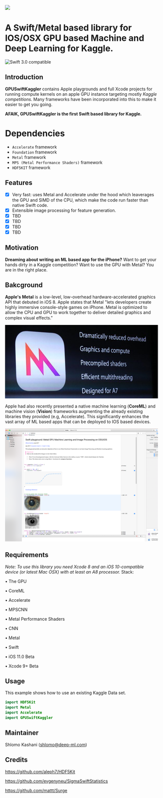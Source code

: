 <img src="https://github.com/QuantScientist/GPUSwiftKaggler/blob/master/swiftkaggler.png" width="300">

# A Swift/Metal based library for IOS/OSX GPU based Machine and Deep Learning for Kaggle.
![Swift 3.0 compatible](https://img.shields.io/badge/Swift-3.0-orange.svg)

## Introduction

**GPUSwiftKaggler** contains Apple playgrounds and full Xcode projects for running compute kernels on an apple GPU instance targeting mostly *Kaggle competitions*. Many frameworks have been incorporated into this to make it easier to get you going.

**AFAIK, GPUSwiftKaggler is the first Swift based library for Kaggle.** 

# Dependencies

- `Accelerate` framework
- `Foundation` framework
- `Metal` framework
- `MPS (Metal Performance Shaders)` framework
- `HDF5KIT` framework

## Features
- [x] Very fast: uses Metal and Accelerate under the hood which leaverages the GPU and SIMD of the CPU, which make the code run faster than native Swift code.
- [x] Extensible image processing for feature generation.
- [x] TBD
- [x] TBD
- [x] TBD
- [x] TBD

## Motivation 
**Dreaming about writing an ML based app for the iPhone?** Want to get your hands dirty in a Kaggle competition? Want to use the GPU with Metal? 
You are in the right place. 

## Bakcground 
**Apple's Metal** is a low-level, low-overhead hardware-accelerated graphics API that debuted in iOS 8. Apple states that Metal "lets developers create highly immersive console-style games on iPhone. Metal is optimized to allow the CPU and GPU to work together to deliver detailed graphics and complex visual eﬀects." 

![](metal.jpeg)

Apple had also recently presented a native machine learning (**CoreML**) and machine vision (**Vision**) frameworks augmenting the already existing libraries they provided (e.g, Accelerate). This significantly enhances the vast array of ML based apps that can be deployed to IOS based devices.

![](playground.png)

## Requirements
*Note: To use this library you need Xcode 8 and an iOS 10-compatible device (or latest Mac OSX) with at least an A8 processor.*
Stack:

• The GPU

• CoreML

• Accelerate

• MPSCNN

• Metal Performance Shaders

• CNN

• Metal

• Swift

• iOS 11.0 Beta

• Xcode 9+ Beta


## Usage

This example shows how to use an existing Kaggle Data set.

```swift
import HDF5Kit
import Metal 
import Accelerate
import GPUSwiftKaggler

```


## Maintainer

Shlomo Kashani ([shlomo@deep-ml.com](http://deep-ml.com))


## Credits

https://github.com/aleph7/HDF5Kit

https://github.com/evgenyneu/SigmaSwiftStatistics

https://github.com/mattt/Surge


